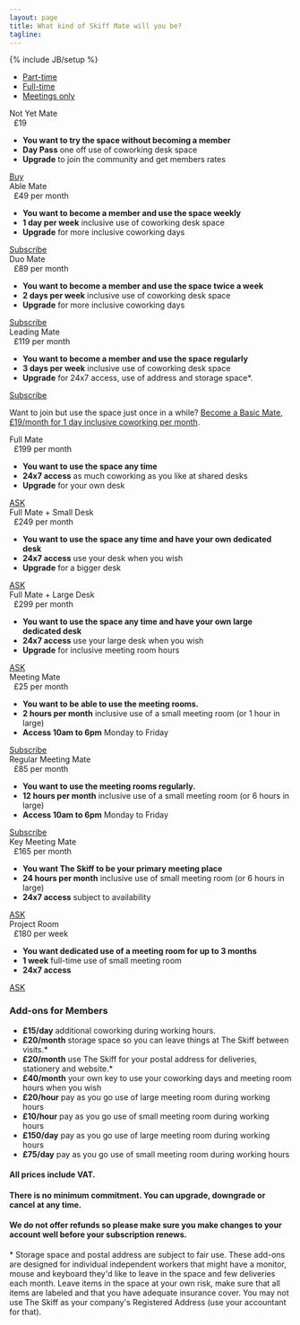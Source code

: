 ```yaml
---
layout: page
title: What kind of Skiff Mate will you be?
tagline: 
---
```

{% include JB/setup %}
<div class="row">
  <div class="span12">
    <div class="tabbable">
      <!-- Only required for left/right tabs -->
      <ul class="nav nav-tabs">
        <li class="active">
          <a href="#tab1" data-toggle="tab">Part-time</a>
        </li>
        <li>
          <a href="#tab2" data-toggle="tab">Full-time</a>
        </li>
        <li>
          <a href="#tab3" data-toggle="tab">Meetings only</a>
        </li>
      </ul>
      <div class="tab-content">
        <div class="tab-pane active" id="tab1">
          <div class="pricing-plans plans-4">
            <!-- /plan-container -->
            <div class="plan-container best-value">
              <div class="plan">
                <div class="plan-header">
                  <div class="plan-title">
                    Not Yet Mate
                  </div><!-- /plan-title -->
                  <div class="plan-price">
                    <span class="note">&nbsp;</span> £19 <span class="term">&nbsp;</span>
                  </div><!-- /plan-price -->
                </div><!-- /plan-header -->
                <div class="plan-features">
                  <ul>
                    <li>
                      <strong>You want to try the space without becoming a member</strong>
                    </li>
                    <li>
                      <strong>Day Pass</strong> one off use of coworking desk space
                    </li>
                    <li>
                      <strong>Upgrade</strong> to join the community and get members rates
                    </li>
                  </ul>
                </div><!-- /plan-features -->
                <div class="plan-actions">
                  <a class="btn btn-success" href="https://theskiff.chargify.com/h/3291963/subscriptions/new">Buy</a>
                </div><!-- /plan-actions -->
              </div><!-- /plan -->
            </div><!-- /plan-container -->
            <div class="plan-container">
              <div class="plan">
                <div class="plan-header">
                  <div class="plan-title">
                    Able Mate
                  </div><!-- /plan-title -->
                  <div class="plan-price">
                    <span class="note">&nbsp;</span> £49 <span class="term">per month</span>
                  </div><!-- /plan-price -->
                </div><!-- /plan-header -->
                <div class="plan-features">
                  <ul>
                    <li>
                      <strong>You want to become a member and use the space weekly</strong>
                    </li>
                    <li>
                      <strong>1 day per week</strong> inclusive use of coworking desk space
                    </li>
                    <li>
                      <strong>Upgrade</strong> for more inclusive coworking days
                    </li>
                  </ul>
                </div><!-- /plan-features -->
                <div class="plan-actions">
                  <a class="btn btn-success" href="https://theskiff.chargify.com/h/3291934/subscriptions/new">Subscribe</a>
                </div><!-- /plan-actions -->
              </div><!-- /plan -->
            </div>
            <div class="plan-container">
              <div class="plan">
                <div class="plan-header">
                  <div class="plan-title">
                    Duo Mate
                  </div><!-- /plan-title -->
                  <div class="plan-price">
                    <span class="note">&nbsp;</span> £89 <span class="term">per month</span>
                  </div><!-- /plan-price -->
                </div><!-- /plan-header -->
                <div class="plan-features">
                  <ul>
                    <li>
                      <strong>You want to become a member and use the space twice a week</strong>
                    </li>
                    <li>
                      <strong>2 days per week</strong> inclusive use of coworking desk space
                    </li>
                    <li>
                      <strong>Upgrade</strong> for more inclusive coworking days
                    </li>
                  </ul>
                </div><!-- /plan-features -->
                <div class="plan-actions">
                  <a class="btn btn-success" href="https://theskiff.chargify.com/h/3292564/subscriptions/new">Subscribe</a>
                </div><!-- /plan-actions -->
              </div><!-- /plan -->
            </div>
            <div class="plan-container">
              <div class="plan">
                <div class="plan-header">
                  <div class="plan-title">
                    Leading Mate
                  </div><!-- /plan-title -->
                  <div class="plan-price">
                    <span class="note">&nbsp;</span> £119 <span class="term">per month</span>
                  </div><!-- /plan-price -->
                </div><!-- /plan-header -->
                <div class="plan-features">
                  <ul>
                    <li>
                      <strong>You want to become a member and use the space regularly</strong>
                    </li>
                    <li>
                      <strong>3 days per week</strong> inclusive use of coworking desk space
                    </li>
                    <li>
                      <strong>Upgrade</strong> for 24x7 access, use of address and storage space*.
                    </li>
                  </ul>
                </div><!-- /plan-features -->
                <div class="plan-actions">
                  <a class="btn btn-success" href="https://theskiff.chargify.com/h/3292086/subscriptions/new">Subscribe</a>
                </div><!-- /plan-actions -->
              </div><!-- /plan -->
            </div>
          </div>
          <p>
            Want to join but use the space just once in a while? <a href="https://theskiff.chargify.com/h/3288278/subscriptions/new">Become a Basic Mate, £19/month for 1 day inclusive coworking per month</a>.
          </p>
        </div>
        <div class="tab-pane" id="tab2">
          <div class="pricing-plans plans-3">
            <!-- /plan-container -->
            <div class="plan-container">
              <div class="plan">
                <div class="plan-header">
                  <div class="plan-title">
                    Full Mate
                  </div><!-- /plan-title -->
                  <div class="plan-price">
                    <span class="note">&nbsp;</span> £199 <span class="term">per month</span>
                  </div><!-- /plan-price -->
                </div><!-- /plan-header -->
                <div class="plan-features">
                  <ul>
                    <li>
                      <strong>You want to use the space any time</strong>
                    </li>
                    <li>
                      <strong>24x7 access</strong> as much coworking as you like at shared desks
                    </li>
                    <li>
                      <strong>Upgrade</strong> for your own desk
                    </li>
                  </ul>
                </div><!-- /plan-features -->
                <div class="plan-actions">
                  <a class="btn btn-success" href="mailto:hello@theskiff.org">ASK</a>
                </div><!-- /plan-actions -->
              </div><!-- /plan -->
            </div>
            <div class="plan-container">
              <div class="plan">
                <div class="plan-header">
                  <div class="plan-title">
                    Full Mate + Small Desk
                  </div><!-- /plan-title -->
                  <div class="plan-price">
                    <span class="note">&nbsp;</span> £249 <span class="term">per month</span>
                  </div><!-- /plan-price -->
                </div><!-- /plan-header -->
                <div class="plan-features">
                  <ul>
                    <li>
                      <strong>You want to use the space any time and have your own dedicated desk</strong>
                    </li>
                    <li>
                      <strong>24x7 access</strong> use your desk when you wish
                    </li>
                    <li>
                      <strong>Upgrade</strong> for a bigger desk
                    </li>
                  </ul>
                </div><!-- /plan-features -->
                <div class="plan-actions">
                  <a class="btn btn-success" href="mailto:hello@theskiff.org">ASK</a>
                </div><!-- /plan-actions -->
              </div><!-- /plan -->
            </div>
            <div class="plan-container">
              <div class="plan">
                <div class="plan-header">
                  <div class="plan-title">
                    Full Mate + Large Desk
                  </div><!-- /plan-title -->
                  <div class="plan-price">
                    <span class="note">&nbsp;</span> £299 <span class="term">per month</span>
                  </div><!-- /plan-price -->
                </div><!-- /plan-header -->
                <div class="plan-features">
                  <ul>
                    <li>
                      <strong>You want to use the space any time and have your own large dedicated desk</strong>
                    </li>
                    <li>
                      <strong>24x7 access</strong> use your large desk when you wish
                    </li>
                    <li>
                      <strong>Upgrade</strong> for inclusive meeting room hours
                    </li>
                  </ul>
                </div><!-- /plan-features -->
                <div class="plan-actions">
                  <a class="btn btn-success" href="mailto:hello@theskiff.org">ASK</a>
                </div><!-- /plan-actions -->
              </div><!-- /plan -->
            </div>
          </div>
        </div>
        <div class="tab-pane" id="tab3">
          <div class="pricing-plans plans-4">
            <!-- /plan-container -->
            <div class="plan-container">
              <div class="plan">
                <div class="plan-header">
                  <div class="plan-title">
                    Meeting Mate
                  </div><!-- /plan-title -->
                  <div class="plan-price">
                    <span class="note">&nbsp;</span> £25 <span class="term">per month</span>
                  </div><!-- /plan-price -->
                </div><!-- /plan-header -->
                <div class="plan-features">
                  <ul>
                    <li>
                      <strong>You want to be able to use the meeting rooms.</strong>
                    </li>
                    <li>
                      <strong>2 hours per month</strong> inclusive use of a small meeting room (or 1 hour in large)
                    </li>
                    <li>
                      <strong>Access 10am to 6pm</strong> Monday to Friday
                    </li>
                  </ul>
                </div><!-- /plan-features -->
                <div class="plan-actions">
                  <a class="btn btn-success" href="https://theskiff.chargify.com/h/73825/subscriptions/new">Subscribe</a>
                </div><!-- /plan-actions -->
              </div><!-- /plan -->
            </div><!-- /plan-container -->
            <!-- /plan-container -->
            <div class="plan-container">
              <div class="plan">
                <div class="plan-header">
                  <div class="plan-title">
                    Regular Meeting Mate
                  </div><!-- /plan-title -->
                  <div class="plan-price">
                    <span class="note">&nbsp;</span> £85 <span class="term">per month</span>
                  </div><!-- /plan-price -->
                </div><!-- /plan-header -->
                <div class="plan-features">
                  <ul>
                    <li>
                      <strong>You want to use the meeting rooms regularly.</strong>
                    </li>
                    <li>
                      <strong>12 hours per month</strong> inclusive use of a small meeting room (or 6 hours in large)
                    </li>
                    <li>
                      <strong>Access 10am to 6pm</strong> Monday to Friday
                    </li>
                  </ul>
                </div><!-- /plan-features -->
                <div class="plan-actions">
                  <a class="btn btn-success" href="https://theskiff.chargify.com/h/49164/subscriptions/new">Subscribe</a>
                </div><!-- /plan-actions -->
              </div><!-- /plan -->
            </div>
            <div class="plan-container">
              <div class="plan">
                <div class="plan-header">
                  <div class="plan-title">
                    Key Meeting Mate
                  </div><!-- /plan-title -->
                  <div class="plan-price">
                    <span class="note">&nbsp;</span> £165 <span class="term">per month</span>
                  </div><!-- /plan-price -->
                </div><!-- /plan-header -->
                <div class="plan-features">
                  <ul>
                    <li>
                      <strong>You want The Skiff to be your primary meeting place</strong>
                    </li>
                    <li>
                      <strong>24 hours per month</strong> inclusive use of small meeting room (or 6 hours in large)
                    </li>
                    <li>
                      <strong>24x7 access</strong> subject to availability
                    </li>
                  </ul>
                </div><!-- /plan-features -->
                <div class="plan-actions">
                  <a class="btn btn-success" href="mailto:hello@theskiff.org">ASK</a>
                </div><!-- /plan-actions -->
              </div><!-- /plan -->
            </div>
            <div class="plan-container">
              <div class="plan">
                <div class="plan-header">
                  <div class="plan-title">
                    Project Room
                  </div><!-- /plan-title -->
                  <div class="plan-price">
                    <span class="note">&nbsp;</span> £180 <span class="term">per week</span>
                  </div><!-- /plan-price -->
                </div><!-- /plan-header -->
                <div class="plan-features">
                  <ul>
                    <li>
                      <strong>You want dedicated use of a meeting room for up to 3 months</strong>
                    </li>
                    <li>
                      <strong>1 week</strong> full-time use of small meeting room
                    </li>
                    <li>
                      <strong>24x7 access</strong>
                    </li>
                  </ul>
                </div><!-- /plan-features -->
                <div class="plan-actions">
                  <a class="btn btn-success" href="mailto:hello@theskiff.org">ASK</a>
                </div><!-- /plan-actions -->
              </div><!-- /plan -->
            </div>
          </div>
        </div>
      </div>
    </div>
  </div>
</div>
<div class="row">
  <div class="span12">
    <h3>
      Add-ons for Members
    </h3>
    <ul>
      <li>
        <strong>£15/day</strong> additional coworking during working hours.
      </li>
      <li>
        <strong>£20/month</strong> storage space so you can leave things at The Skiff between visits.*
      </li>
      <li>
        <strong>£20/month</strong> use The Skiff for your postal address for deliveries, stationery and website.*
      </li>
      <li>
        <strong>£40/month</strong> your own key to use your coworking days and meeting room hours when you wish
      </li>
      <li>
        <strong>£20/hour</strong> pay as you go use of large meeting room during working hours
      </li>
      <li>
        <strong>£10/hour</strong> pay as you go use of small meeting room during working hours
      </li>
      <li>
        <strong>£150/day</strong> pay as you go use of large meeting room during working hours
      </li>
      <li>
        <strong>£75/day</strong> pay as you go use of small meeting room during working hours
      </li>
    </ul>
    <h4>
      All prices include VAT.
    </h4>
    <h4>
      There is no minimum commitment. You can upgrade, downgrade or cancel at any time.
    </h4>
    <h4>
      We do not offer refunds so please make sure you make changes to your account well before your subscription renews.
    </h4>
    <p>
      * Storage space and postal address are subject to fair use. These add-ons are designed for individual independent workers that might have a monitor, mouse and keyboard they'd like to leave in the space and few deliveries each month. Leave items in the space at your own risk, make sure that all items are labeled and that you have adequate insurance cover. You may not use The Skiff as your company's Registered Address (use your accountant for that).
    </p>
  </div>
</div>
